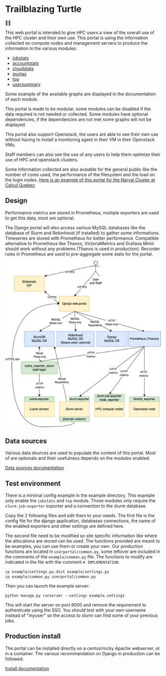 # Trailblazing Turtle
🐢🚀

This web portal is intended to give HPC users a view of the overall use of the HPC cluster and their own use. This portal is using the information collected on compute nodes and management servers to produce the information in the various modules:

* [jobstats](docs/jobstats.md)
* [accountstats](docs/accountstats.md)
* [cloudstats](docs/cloudstats.md)
* [quotas](docs/quotas.md)
* [top](docs/top.md)
* [usersummary](docs/usersummary.md)

Some example of the available graphs are displayed in the documentation of each module. 

This portal is made to be modular, some modules can be disabled if the data required is not needed or collected. Some modules have optional dependencies, if the dependencies are not met some graphs will not be displayed.

This portal also support Openstack, the users are able to see their own use without having to install a monitoring agent in their VM in their Openstack VMs.

Staff members can also see the use of any users to help them optimize their use of HPC and openstack clusters.

Some information collected are also avaiable for the general public like the number of cores used, the performance of the filesystem and the load on the login nodes.
[Here is an example of this portal for the Narval Cluster at Calcul Quebec](https://portail.narval.calculquebec.ca/)

## Design
Performance metrics are stored in Prometheus, multiple exporters are used to get this data, most are optional.

The Django portal will also access various MySQL databases like the database of Slurm and Robinhood (if installed) to gather some informations. Timeseries are stored with Prometheus for better performance. Compatible alternative to Prometheus like Thanos, VictoriaMetrics and Grafana Mimir should work without any problems (Thanos is used in production). Recorder rules in Prometheus are used to pre-aggregate some stats for the portal.

![Architecture diagram](docs/userportal.png)

## Data sources
Various data dources are used to populate the content of this portal. Most of are optionals and their usefulness depends on the modules enabled.

[Data sources documentation](docs/data.md)

## Test environment
There is a minimal config example in the example directory. This example only enable the `jobstats` and `top` module. Those modules only require the `slurm-job-exporter` exporter and a connection to the slurm database.

Copy the 2 following files and edit them to your needs.
The first file is the config file for the django application, databases connections, the name of the enabled exporters and other settings are defined here.

The second file need to be modified so site specific information like where the allocations are stored can be used. The functions provided are meant to be examples, you can use them or create your own. Our production functions are located in `userportal/common.py`, some leftover are included in the comments of the `example/common.py` file. The functions to modify are indicated in the file with the comment `# IMPLEMENTATION`.

```
cp example/settings.py.dist example/settings.py
cp example/common.py userportal/common.py
```

Then you can launch the example server:
```
python manage.py runserver --settings example.settings
```

This will start the server on port 8000 and remove the requirement to authenticate using the SSO. You should test with your own username instead of "myuser" so the access to slurm can find some of your previous jobs.

## Production install
The portal can be installed directly on a centos/rocky Apache webserver, or in a container. The various recommandation on Django in production can be followed.

[Install documentation](docs/install.md)